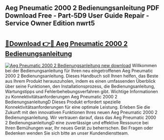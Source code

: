 ## Aeg Pneumatic 2000 2 Bedienungsanleitung PDF Download Free - Part-5D9 User Guide Repair - Service Owner Edition nwrt5

# <h2><a href="http://df47ll.blite.top/?on=Aeg+Pneumatic+2000+2+Bedienungsanleitung">🔗Download 👉🔴 Aeg Pneumatic 2000 2 Bedienungsanleitung</a></h2>

[![Aeg Pneumatic 2000 2 Bedienungsanleitung new download](https://i.imgur.com/lujVjoI.png)](http://df47ll.blite.top/?on=Aeg+Pneumatic+2000+2+Bedienungsanleitung)
Willkommen bei der Bedienungsanleitung für Ihren neu eingetroffenen Aeg Pneumatic 2000 2 Bedienungsanleitung. Dieses Handbuch soll Ihnen helfen, das Beste aus Ihrem Produkt herauszuholen, indem es einen umfassenden Überblick über seine Funktionen, den Installationsprozess, die Bedienungsanleitung, Wartungstipps und Fehlerbehebungsverfahren gibt. Wichtige Informationen zu Konnektivitätsanforderungen Aeg Pneumatic 2000 2 BedienungsanleitungD Dieses Produkt erfordert spezielle Konnektivitätsanforderungen für eine optimale Leistung. Erleben Sie die Zukunft mit den innovativen Funktionen Ihres neuen Aeg Pneumatic 2000 2 Bedienungsanleitung. Wir vertrauen darauf, dass das Aeg Pneumatic 2000 2 BedienungsanleitungD eine zuverlässige und effektive Ressource bei Ihren Bemühungen war, Ihr neues Gerät zu beherrschen. Bei Fragen oder Bedenken wenden Sie sich bitte an unser Kundendienstteam.
